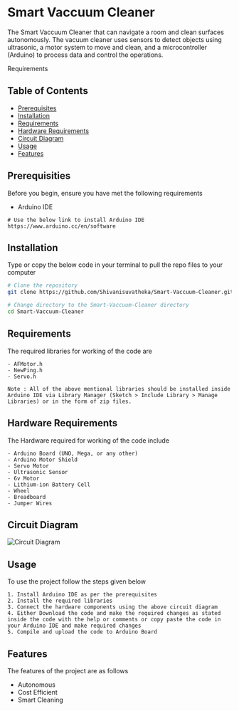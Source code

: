 # Smart Vaccuum Cleaner

The Smart Vaccuum Cleaner that can navigate a room and clean surfaces autonomously. The vacuum cleaner uses sensors to detect objects using ultrasonic, a motor system to move and clean, and a microcontroller (Arduino) to process data and control the operations.

Requirements

## Table of Contents

- [Prerequisites](#prerequisites)
- [Installation](#installation)
- [Requirements](#requirements)
- [Hardware Requirements](#hardware-requirements)
- [Circuit Diagram](#circuit-diagram)
- [Usage](#usage)
- [Features](#features)


## Prerequisities

Before you begin, ensure you have met the following requirements
- Arduino IDE 
```
# Use the below link to install Arduino IDE
https://www.arduino.cc/en/software
```

## Installation

Type or copy the below code in your terminal to pull the repo files to your computer 

```bash
# Clone the repository
git clone https://github.com/Shivanisuvatheka/Smart-Vaccuum-Cleaner.git

# Change directory to the Smart-Vaccuum-Cleaner directory
cd Smart-Vaccuum-Cleaner
```

## Requirements

The required libraries for working of the code are 
```
- AFMotor.h
- NewPing.h
- Servo.h

Note : All of the above mentional libraries should be installed inside Arduino IDE via Library Manager (Sketch > Include Library > Manage Libraries) or in the form of zip files.
```

## Hardware Requirements

The Hardware required for working of the code include
```
- Arduino Board (UNO, Mega, or any other)
- Arduino Motor Shield
- Servo Motor
- Ultrasonic Sensor
- 6v Motor
- Lithium-ion Battery Cell
- Wheel
- Breadboard
- Jumper Wires
```

## Circuit Diagram
![Circuit Diagram](https://d3i71xaburhd42.cloudfront.net/725fbceba86625fb1dd471b19744c2541693802d/2-Figure4-1.png)


## Usage

To use the project follow the steps given below

```
1. Install Arduino IDE as per the prerequisites
2. Install the required libraries
3. Connect the hardware components using the above circuit diagram
4. Either Download the code and make the required changes as stated inside the code with the help or comments or copy paste the code in your Arduino IDE and make required changes
5. Compile and upload the code to Arduino Board

```

## Features

The features of the project are as follows
- Autonomous
- Cost Efficient
- Smart Cleaning
